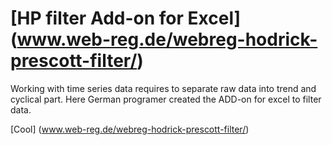 # [HP filter Add-on for Excel] (www.web-reg.de/webreg-hodrick-prescott-filter/)

Working with time series data requires to separate raw data into trend and cyclical part. 
Here German programer created the ADD-on for excel to filter data.

[Cool] (www.web-reg.de/webreg-hodrick-prescott-filter/)
